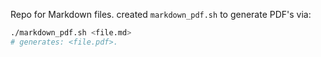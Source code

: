 Repo for Markdown files. created `markdown_pdf.sh` to generate PDF's via:

```bash
./markdown_pdf.sh <file.md>
# generates: <file.pdf>.
```
